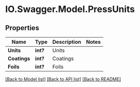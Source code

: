 # IO.Swagger.Model.PressUnits
## Properties

Name | Type | Description | Notes
------------ | ------------- | ------------- | -------------
**Units** | **int?** | Units | 
**Coatings** | **int?** | Coatings | 
**Foils** | **int?** | Foils | 

[[Back to Model list]](../README.md#documentation-for-models) [[Back to API list]](../README.md#documentation-for-api-endpoints) [[Back to README]](../README.md)

